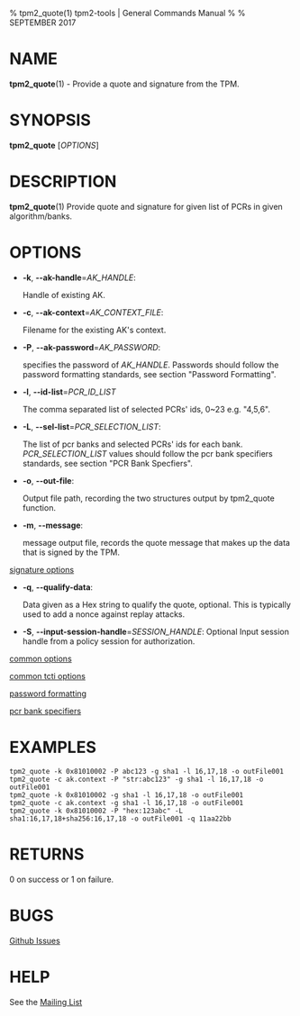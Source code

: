 % tpm2_quote(1) tpm2-tools | General Commands Manual
%
% SEPTEMBER 2017

# NAME

**tpm2_quote**(1) - Provide a quote and signature from the TPM.

# SYNOPSIS

**tpm2_quote** [*OPTIONS*]

# DESCRIPTION

**tpm2_quote**(1) Provide quote and signature for given list of PCRs in given algorithm/banks.

# OPTIONS

  * **-k**, **--ak-handle**=_AK\_HANDLE_:

    Handle of existing AK.

  * **-c**, **--ak-context**=_AK\_CONTEXT\_FILE_:

    Filename for the existing AK's context.

  * **-P**, **--ak-password**=_AK\_PASSWORD_:

    specifies the password of _AK\_HANDLE_. Passwords should follow the
    password formatting standards, see section "Password Formatting".

  * **-l**, **--id-list**=_PCR\_ID\_LIST_
	
	The comma separated list of selected PCRs' ids, 0~23 e.g. "4,5,6".

  * **-L**, **--sel-list**=_PCR\_SELECTION\_LIST_:

    The list of pcr banks and selected PCRs' ids for each bank.
    _PCR\_SELECTION\_LIST_ values should follow the
    pcr bank specifiers standards, see section "PCR Bank Specfiers".

  * **-o**, **--out-file**:

    Output file path, recording the two structures output by tpm2_quote function.

  * **-m**, **--message**:

    message output file, records the quote message that makes up the data that
    is signed by the TPM.

[signature options](common/signature.md)

  * **-q**, **--qualify-data**:

    Data given as a Hex string to qualify the  quote, optional. This is typically
    used to add a nonce against replay attacks.

  * **-S**, **--input-session-handle**=_SESSION\_HANDLE_:
    Optional Input session handle from a policy session for authorization.

[common options](common/options.md)

[common tcti options](common/tcti.md)

[password formatting](common/password.md)

[pcr bank specifiers](common/password.md)

# EXAMPLES

```
tpm2_quote -k 0x81010002 -P abc123 -g sha1 -l 16,17,18 -o outFile001
tpm2_quote -c ak.context -P "str:abc123" -g sha1 -l 16,17,18 -o outFile001
tpm2_quote -k 0x81010002 -g sha1 -l 16,17,18 -o outFile001
tpm2_quote -c ak.context -g sha1 -l 16,17,18 -o outFile001
tpm2_quote -k 0x81010002 -P "hex:123abc" -L sha1:16,17,18+sha256:16,17,18 -o outFile001 -q 11aa22bb
```

# RETURNS

0 on success or 1 on failure.

# BUGS

[Github Issues](https://github.com/01org/tpm2-tools/issues)

# HELP

See the [Mailing List](https://lists.01.org/mailman/listinfo/tpm2)
